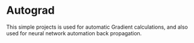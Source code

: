 # Autograd
This simple projects is used for automatic Gradient calculations, and also used for neural network automation back propagation.
